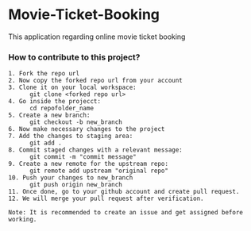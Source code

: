 # Movie-Ticket-Booking
This application regarding online movie ticket booking

### How to contribute to this project?
  
    1. Fork the repo url
    2. Now copy the forked repo url from your account
    3. Clone it on your local workspace:
          git clone <forked repo url>
    4. Go inside the projecct:
          cd repofolder_name
    5. Create a new branch:
          git checkout -b new_branch
    6. Now make necessary changes to the project
    7. Add the changes to staging area:
          git add .
    8. Commit staged changes with a relevant message:
          git commit -m "commit message"
    9. Create a new remote for the upstream repo:
          git remote add upstream "original repo"
    10. Push your changes to new_branch
          git push origin new_branch
    11. Once done, go to your github account and create pull request.
    12. We will merge your pull request after verification.
    
    Note: It is recommended to create an issue and get assigned before working.
      
  
